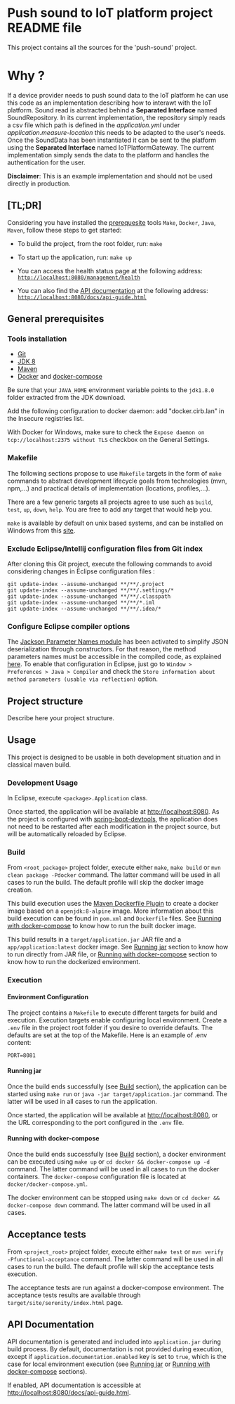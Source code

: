 # Push sound to IoT platform project README file

This project contains all the sources for the 'push-sound' project.

# Why ?

If a device provider needs to push sound data to the IoT platform he can use this code as an implementation describing how to interawt with the IoT platform.
Sound read is abstracted behind a **Separated Interface** named SoundRepository. In its current implementation, the repository simply reads a csv file which path is defined in the *application.yml* under *application.measure-location* this needs to be adapted to the user's needs.
Once the SoundData has been instantiated it can be sent to the platform using the **Separated Interface** named IoTPlatformGateway. The current implementation simply sends the data to the platform and handles the authentication for the user.

**Disclaimer**: This is an example implementation and should not be used directly in production. 

## [TL;DR]

Considering you have installed the [prerequesite](#general-prerequisites) tools `Make`, `Docker`, `Java`, `Maven`, follow these steps to get started:

- To build the project, from the root folder, run:
`make`

- To start up the application, run:
`make up`

- You can access the health status page at the following address: [`http://localhost:8080/management/health`](http://localhost:8080/management/health)

- You can also find the [API documentation](#api-documentation) at the following address: [`http://localhost:8080/docs/api-guide.html`](http://localhost:8080/docs/api-guide.html)

## General prerequisites

### Tools installation

- [Git](http://help.github.com/set-up-git-redirect)
- [JDK 8](http://www.oracle.com/technetwork/java/javase/downloads)
- [Maven](https://maven.apache.org/)
- [Docker](https://www.docker.com/) and [docker-compose](https://docs.docker.com/compose/install/)

Be sure that your `JAVA_HOME` environment variable points to the `jdk1.8.0` folder extracted from the JDK download.

Add the following configuration to docker daemon: add "docker.cirb.lan" in the Insecure registries list.

With Docker for Windows, make sure to check the `Expose daemon on tcp://localhost:2375 without TLS` checkbox on the General Settings.

### Makefile

The following sections propose to use `Makefile` targets in the form of `make` commands to abstract development lifecycle goals from technologies (mvn, npm,...) and practical details of implementation (locations, profiles,...).

There are a few generic targets all projects agree to use such as `build`, `test`, `up`, `down`, `help`. You are free to add any target that would help you.

`make` is available by default on unix based systems, and can be installed on Windows from this [site](http://gnuwin32.sourceforge.net/packages/make.htm).

### Exclude Eclipse/Intellij configuration files from Git index

After cloning this Git project, execute the following commands to avoid considering changes in Eclipse configuration files :

```
git update-index --assume-unchanged **/**/.project
git update-index --assume-unchanged **/**/.settings/*
git update-index --assume-unchanged **/**/.classpath
git update-index --assume-unchanged **/**/*.iml
git update-index --assume-unchanged **/**/.idea/*
```

### Configure Eclipse compiler options

The [Jackson Parameter Names module](https://github.com/FasterXML/jackson-modules-java8/tree/master/parameter-names) has been activated to simplify JSON deserialization through constructors. For that reason, the method parameters names must be accessible in the compiled code, as explained [here](http://docs.oracle.com/javase/tutorial/reflect/member/methodparameterreflection.html). To enable that configuration in Eclipse, just go to `Window > Preferences > Java > Compiler` and check the `Store information about method parameters (usable via reflection)` option.

## Project structure

Describe here your project structure.

## Usage

This project is designed to be usable in both development situation and in classical maven build.

### Development Usage

In Eclipse, execute `<package>.Application` class.

Once started, the application will be available at [http://localhost:8080](http://localhost:8080). As the project is configured with [spring-boot-devtools](https://docs.spring.io/spring-boot/docs/current/reference/html/using-boot-devtools.html), the application does not need to be restarted after each modification in the project source, but will be automatically reloaded by Eclipse.

### Build

From `<root_package>` project folder, execute either `make`, `make build` or `mvn clean package -Pdocker` command. The latter command will be used in all cases to run the build. The default profile will skip the docker image creation.

This build execution uses the [Maven Dockerfile Plugin](https://github.com/spotify/dockerfile-maven) to create a docker image based on a `openjdk:8-alpine` image. More information about this build execution can be found in `pom.xml` and `Dockerfile` files. See [Running with docker-compose](#running-with-docker-compose) to know how to run the built docker image.

This build results in a `target/application.jar` JAR file and a `app/application:latest` docker image. See [Running jar](#running-jar) section to know how to run directly from JAR file, or [Running with docker-compose](#running-with-docker-compose) section to know how to run the dockerized environment.

### Execution

#### Environment Configuration

The project contains a `Makefile` to execute different targets for build and execution. Execution targets enable configuring local environment. Create a `.env` file in the project root folder if you desire to override defaults. The defaults are set at the top of the Makefile. Here is an example of .env content:

```
PORT=8081
```

#### Running jar

Once the build ends successfully (see [Build](#build) section), the application can be started using `make run` or `java -jar target/application.jar` command. The latter will be used in all cases to run the application.

Once started, the application will be available at [http://localhost:8080](http://localhost:8080), or the URL corresponding to the port configured in the `.env` file.

#### Running with docker-compose

Once the build ends successfully (see [Build](#build) section), a docker environment can be executed using `make up` or `cd docker && docker-compose up -d` command. The latter command will be used in all cases to run the docker containers. The `docker-compose` configuration file is located at `docker/docker-compose.yml`.

The docker environment can be stopped using `make down` or `cd docker && docker-compose down` command. The latter command will be used in all cases.

## Acceptance tests

From `<project_root>` project folder, execute either `make test` or `mvn verify -Pfunctional-acceptance` command. The latter command will be used in all cases to run the build. The default profile will skip the acceptance tests execution.

The acceptance tests are run against a docker-compose environment. The acceptance tests results are available through `target/site/serenity/index.html` page.

## API Documentation

API documentation is generated and included into `application.jar` during build process. By default, documentation is not provided during execution, except if `application.documentation.enabled` key is set to `true`, which is the case for local environment execution (see [Running jar](#running-jar) or [Running with docker-compose](#running-with-docker-compose) sections).

If enabled, API documentation is accessible at [http://localhost:8080/docs/api-guide.html](http://localhost:8080/docs/api-guide.html).
